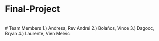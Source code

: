 # Final-Project
<br>
# Team Members
1.) Andresa, Rev Andrei
2.) Bolaños, Vince
3.) Dagooc, Bryan
4.) Laurente, Vien Melvic
